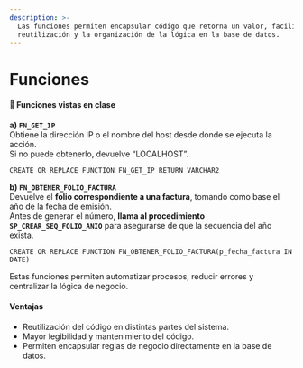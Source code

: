 ```yaml
---
description: >-
  Las funciones permiten encapsular código que retorna un valor, facilitando la
  reutilización y la organización de la lógica en la base de datos.
---
```


# Funciones

#### 🔹 Funciones vistas en clase

**a) `FN_GET_IP`**\
Obtiene la dirección IP o el nombre del host desde donde se ejecuta la acción.\
Si no puede obtenerlo, devuelve “LOCALHOST”.

```
CREATE OR REPLACE FUNCTION FN_GET_IP RETURN VARCHAR2
```

**b) `FN_OBTENER_FOLIO_FACTURA`**\
Devuelve el **folio correspondiente a una factura**, tomando como base el año de la fecha de emisión.\
Antes de generar el número, **llama al procedimiento `SP_CREAR_SEQ_FOLIO_ANIO`** para asegurarse de que la secuencia del año exista.

```
CREATE OR REPLACE FUNCTION FN_OBTENER_FOLIO_FACTURA(p_fecha_factura IN DATE)
```

Estas funciones permiten automatizar procesos, reducir errores y centralizar la lógica de negocio.

#### Ventajas

* Reutilización del código en distintas partes del sistema.
* Mayor legibilidad y mantenimiento del código.
* Permiten encapsular reglas de negocio directamente en la base de datos.
